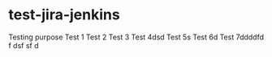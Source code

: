 # test-jira-jenkins
Testing purpose
Test 1
Test 2
Test 3
Test 4dsd
Test 5s
Test 6d
Test 7ddddfd
f
dsf
sf
d
